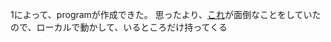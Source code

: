 1によって、programが作成できた。
思ったより、[これ](https://figmentnetw-learnweb3da-0l4chjyzm0x.ws-us44.gitpod.io/)が面倒なことをしていたので、ローカルで動かして、いるところだけ持ってくる

